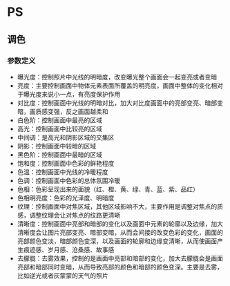 # PS

## 调色

### 参数定义

- 曝光度：控制照片中光线的明暗度，改变曝光整个画面会一起变亮或者变暗
- 亮度：主要控制画面中物体元素表面所覆盖的明亮度，画面中整体的变化相对于曝光度来说小一点，有亮度保护作用
- 对比度：控制画面中光线的明暗对比，加大对比度画面中的亮部变亮、暗部变暗，画质感变强，反之画面越柔和
- 白色阶：控制画面中最亮的区域
- 高光：控制画面中比较亮的区域
- 中间调：是高光和阴影区域的交集区
- 阴影：控制画面中较暗的区域
- 黑色阶：控制画面中最暗的区域
- 饱和度：控制画面中色彩的鲜艳程度
- 色温：控制画面中光线的冷暖程度
- 色调：控制画面中色彩的总体氛围冷暖
- 色相：色彩呈现出来的面貌（红、橙、黄、绿、青、蓝、紫、品红）
- 色相明亮度：色彩的光泽度、明暗度
- 纹理：控制画面中对焦区域，其他区域影响不大，主要作用是调整对焦点的质感，调整纹理会让对焦点的纹路更清晰
- 清晰度：控制画面中亮部和暗部的变化以及画面中元素的轮廓以及边缘，加大清晰度会让图片亮部变亮、暗部变暗，从而会间接的改变色彩的变化，画面的亮部颜色变淡，暗部颜色变深，以及画面的轮廓和边缘变清晰，从而使画面产生痕迹感、岁月感、沧桑感、故事感
- 去朦胧：去雾效果，控制的是画面中亮部和暗部的变化，加大去朦胧会是画面亮部和暗部同时变暗，从而导致亮部的颜色和暗部的颜色变深。主要是去雾，比如逆光或者灰蒙蒙的天气的照片

